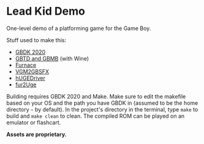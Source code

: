 # Lead Kid Demo

One-level demo of a platforming game for the Game Boy.

Stuff used to make this:
* [GBDK 2020](https://github.com/gbdk-2020/gbdk-2020)
* [GBTD and GBMB](https://github.com/gbdk-2020/GBTD_GBMB) (with Wine)
* [Furnace](https://github.com/tildearrow/furnace)
* [VGM2GBSFX](https://github.com/untoxa/VGM2GBSFX)
* [hUGEDriver](https://github.com/SuperDisk/hUGEDriver)
* [fur2Uge](https://github.com/potatoTeto/fur2uge)

Building requires GBDK 2020 and Make. Make sure to edit the makefile based on your OS and the path you have GBDK in (assumed to be the home directory `~` by default). In the project's directory in the terminal, type `make` to build and `make clean` to clean. The compiled ROM can be played on an emulator or flashcart.

**Assets are proprietary.**
